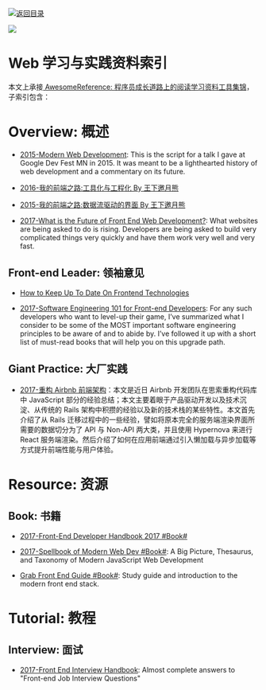 [![返回目录](https://parg.co/UGo)](https://github.com/wxyyxc1992/Awesome-Reference)

![](http://7xi5sw.com1.z0.glb.clouddn.com/1-gcVLvWktBPvc3rgp5fLvBA.jpeg)

# Web 学习与实践资料索引

本文上承接[ AwesomeReference: 程序员成长道路上的阅读学习资料工具集锦](https://github.com/wxyyxc1992/Awesome-Reference)，子索引包含：

# Overview: 概述

* [2015-Modern Web Development](http://6me.us/nS16): This is the script for a talk I gave at Google Dev Fest MN in 2015. It was meant to be a lighthearted history of web development and a commentary on its future.

* [2016-我的前端之路:工具化与工程化 By 王下邀月熊](https://zhuanlan.zhihu.com/p/24575395)

* [2015-我的前端之路:数据流驱动的界面 By 王下邀月熊](https://segmentfault.com/a/1190000004292245)

* [2017-What is the Future of Front End Web Development?](https://parg.co/bJr): What websites are being asked to do is rising. Developers are being asked to build very complicated things very quickly and have them work very well and very fast.

## Front-end Leader: 领袖意见

* [How to Keep Up To Date On Frontend Technologies](https://uptodate.frontendrescue.org/)

* [2017-Software Engineering 101 for Front-end Developers](https://parg.co/byf): For any such developers who want to level-up their game, I’ve summarized what I consider to be some of the MOST important software engineering principles to be aware of and to abide by. I’ve followed it up with a short list of must-read books that will help you on this upgrade path.

## Giant Practice: 大厂实践

* [2017-重构 Airbnb 前端架构](https://parg.co/bkA)：本文是近日 Airbnb 开发团队在思索重构代码库中 JavaScript 部分的经验总结；本文主要着眼于产品驱动开发以及技术沉淀、从传统的 Rails 架构中积攒的经验以及新的技术栈的某些特性。本文首先介绍了从 Rails 迁移过程中的一些经验，譬如将原本完全的服务端渲染界面所需要的数据切分为了 API 与 Non-API 两大类，并且使用 Hypernova 来进行 React 服务端渲染。然后介绍了如何在应用前端通过引入懒加载与异步加载等方式提升前端性能与用户体验。

# Resource: 资源

## Book: 书籍

* [2017-Front-End Developer Handbook 2017 #Book#](https://www.gitbook.com/book/frontendmasters/front-end-handbook-2017/details)

* [2017-Spellbook of Modern Web Dev #Book#](https://parg.co/bv9): A Big Picture, Thesaurus, and Taxonomy of Modern JavaScript Web Development

* [Grab Front End Guide #Book#](https://github.com/grab/front-end-guide): Study guide and introduction to the modern front end stack.

# Tutorial: 教程

## Interview: 面试

* [2017-Front End Interview Handbook](https://github.com/yangshun/front-end-interview-handbook): Almost complete answers to "Front-end Job Interview Questions"
